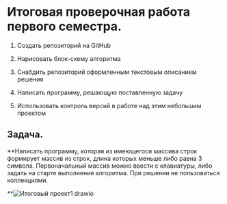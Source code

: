 # Итоговая проверочная работа первого семестра.

1. Создать репозиторий на GitHub
2. Нарисовать блок-схему алгоритма 

3. Снабдить репозиторий оформленным текстовым описанием решения 
4. Написать программу, решающую поставленную задачу
5. Использовать контроль версий в работе над этим небольшим проектом

## Задача.
**Написать программу, которая из имеющегося массива строк формирует массив из строк, длина которых меньше либо равна 3 символа. Первоначальный массив можно ввести с клавиатуры, либо задать на старте выполнения алгоритма. При решении не пользоваться коллекциями.

**![Итоговый проект1 drawio](https://user-images.githubusercontent.com/115582103/206406890-fd2634fe-32e4-44eb-b2c8-fdb1ff605935.png)